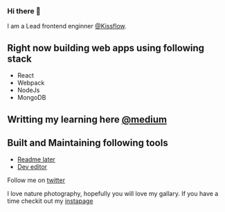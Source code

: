 ### Hi there 👋
 I am a Lead frontend enginner [@Kissflow](https://www.linkedin.com/company/kissflow/).
 
## Right now building web apps using following stack
  * React
  * Webpack
  * NodeJs
  * MongoDB

## Writting my learning here [@medium](https://medium.com/@saravananr_93203)

## Built and Maintaining following tools
  * [Readme later](http://readmelater.dev/)
  * [Dev editor](https://deveditor.dev/)

Follow me on [twitter](https://twitter.com/sara_vananr)

I love nature photography, hopefully you will love my gallary.
If you have a time checkit out my [instapage](https://www.instagram.com/saravanan_ramupillai/) 

<!--
**saravanan10393/saravanan10393** is a ✨ _special_ ✨ repository because its `README.md` (this file) appears on your GitHub profile.

Here are some ideas to get you started:

- 🔭 I’m currently working on ...
- 🌱 I’m currently learning ...
- 👯 I’m looking to collaborate on ...
- 🤔 I’m looking for help with ...
- 💬 Ask me about ...
- 📫 How to reach me: ...
- 😄 Pronouns: ...
- ⚡ Fun fact: ...
-->
